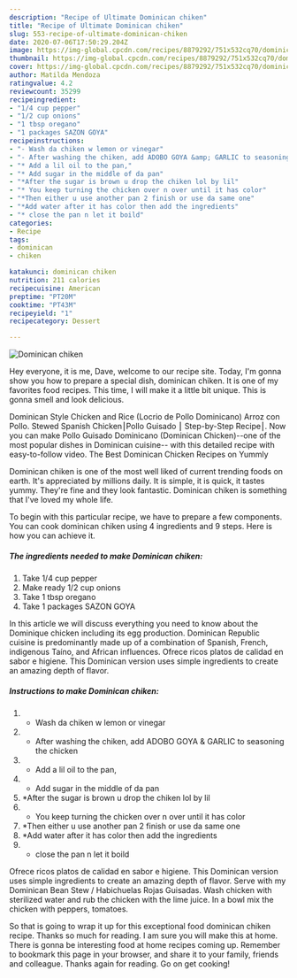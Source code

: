 ```yaml
---
description: "Recipe of Ultimate Dominican chiken"
title: "Recipe of Ultimate Dominican chiken"
slug: 553-recipe-of-ultimate-dominican-chiken
date: 2020-07-06T17:50:29.204Z
image: https://img-global.cpcdn.com/recipes/8879292/751x532cq70/dominican-chiken-recipe-main-photo.jpg
thumbnail: https://img-global.cpcdn.com/recipes/8879292/751x532cq70/dominican-chiken-recipe-main-photo.jpg
cover: https://img-global.cpcdn.com/recipes/8879292/751x532cq70/dominican-chiken-recipe-main-photo.jpg
author: Matilda Mendoza
ratingvalue: 4.2
reviewcount: 35299
recipeingredient:
- "1/4 cup pepper"
- "1/2 cup onions"
- "1 tbsp oregano"
- "1 packages SAZON GOYA"
recipeinstructions:
- "- Wash da chiken w lemon or vinegar"
- "- After washing the chiken, add ADOBO GOYA &amp; GARLIC to seasoning the chicken"
- "* Add a lil oil to the pan,"
- "* Add sugar in the middle of da pan"
- "*After the sugar is brown u drop the chiken lol by lil"
- "* You keep turning the chicken over n over until it has color"
- "*Then either u use another pan 2 finish or use da same one"
- "*Add water after it has color then add the ingredients"
- "* close the pan n let it boild"
categories:
- Recipe
tags:
- dominican
- chiken

katakunci: dominican chiken 
nutrition: 211 calories
recipecuisine: American
preptime: "PT20M"
cooktime: "PT43M"
recipeyield: "1"
recipecategory: Dessert

---
```



![Dominican chiken](https://img-global.cpcdn.com/recipes/8879292/751x532cq70/dominican-chiken-recipe-main-photo.jpg)

Hey everyone, it is me, Dave, welcome to our recipe site. Today, I'm gonna show you how to prepare a special dish, dominican chiken. It is one of my favorites food recipes. This time, I will make it a little bit unique. This is gonna smell and look delicious.

Dominican Style Chicken and Rice (Locrio de Pollo Dominicano) Arroz con Pollo. Stewed Spanish Chicken⎮Pollo Guisado ⎮ Step-by-Step Recipe⎮. Now you can make Pollo Guisado Dominicano (Dominican Chicken)--one of the most popular dishes in Dominican cuisine-- with this detailed recipe with easy-to-follow video. The Best Dominican Chicken Recipes on Yummly

Dominican chiken is one of the most well liked of current trending foods on earth. It's appreciated by millions daily. It is simple, it is quick, it tastes yummy. They're fine and they look fantastic. Dominican chiken is something that I've loved my whole life.


To begin with this particular recipe, we have to prepare a few components. You can cook dominican chiken using 4 ingredients and 9 steps. Here is how you can achieve it.

<!--inarticleads1-->

##### The ingredients needed to make Dominican chiken:

1. Take 1/4 cup pepper
1. Make ready 1/2 cup onions
1. Take 1 tbsp oregano
1. Take 1 packages SAZON GOYA


In this article we will discuss everything you need to know about the Dominique chicken including its egg production. Dominican Republic cuisine is predominantly made up of a combination of Spanish, French, indigenous Taíno, and African influences. Ofrece ricos platos de calidad en sabor e higiene. This Dominican version uses simple ingredients to create an amazing depth of flavor. 

<!--inarticleads2-->

##### Instructions to make Dominican chiken:

1. - Wash da chiken w lemon or vinegar
1. - After washing the chiken, add ADOBO GOYA &amp; GARLIC to seasoning the chicken
1. * Add a lil oil to the pan,
1. * Add sugar in the middle of da pan
1. *After the sugar is brown u drop the chiken lol by lil
1. * You keep turning the chicken over n over until it has color
1. *Then either u use another pan 2 finish or use da same one
1. *Add water after it has color then add the ingredients
1. * close the pan n let it boild


Ofrece ricos platos de calidad en sabor e higiene. This Dominican version uses simple ingredients to create an amazing depth of flavor. Serve with my Dominican Bean Stew / Habichuelas Rojas Guisadas. Wash chicken with sterilized water and rub the chicken with the lime juice. In a bowl mix the chicken with peppers, tomatoes. 

So that is going to wrap it up for this exceptional food dominican chiken recipe. Thanks so much for reading. I am sure you will make this at home. There is gonna be interesting food at home recipes coming up. Remember to bookmark this page in your browser, and share it to your family, friends and colleague. Thanks again for reading. Go on get cooking!
